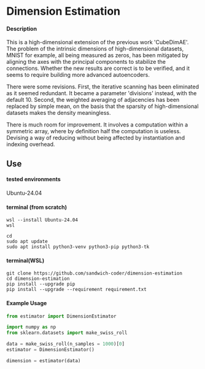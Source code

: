 # Dimension Estimation


#### Description

This is a high-dimensional extension of the previous work 'CubeDimAE'. The problem of the intrinsic dimensions of high-dimensional datasets, MNIST for example, all being measured as zeros, has been mitigated by aligning the axes with the principal components to stabilize the connections. Whether the new results are correct is to be verified, and it seems to require building more advanced autoencoders.

There were some revisions. First, the iterative scanning has been eliminated as it seemed redundant. It became a parameter 'divisions' instead, with the default 10. Second, the weighted averaging of adjacencies has been replaced by simple mean, on the basis that the sparsity of high-dimensional datasets makes the density meaningless.

There is much room for improvement. It involves a computation within a symmetric array, where by definition half the computation is useless. Devising a way of reducing without being affected by instantiation and indexing overhead.


## Use
#### tested environments
Ubuntu-24.04

#### terminal (from scratch)
```
wsl --install Ubuntu-24.04
wsl
```
```
cd
sudo apt update
sudo apt install python3-venv python3-pip python3-tk
```

#### terminal(WSL)
```
git clone https://github.com/sandwich-coder/dimension-estimation
cd dimension-estimation
pip install --upgrade pip
pip install --upgrade --requirement requirement.txt
```

#### Example Usage
```python
from estimator import DimensionEstimator

import numpy as np
from sklearn.datasets import make_swiss_roll

data = make_swiss_roll(n_samples = 1000)[0]
estimator = DimensionEstimator()

dimension = estimator(data)
```
